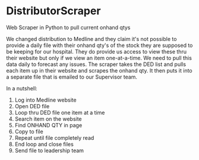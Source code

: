 # DistributorScraper
Web Scraper in Python to pull current onhand qtys

We changed distribution to Medline and they claim it's not possible to provide a daily file with their onhand qty's of the stock they are supposed to be keeping for our hospital.
They do provide us access to view these thru their website but only if we view an item one-at-a-time.
We need to pull this data daily to forecast any issues.
The scraper takes the DED list and pulls each item up in their website and scrapes the onhand qty.
It then puts it into a separate file that is emailed to our Supervisor team.

In a nutshell:
1) Log into Medline website
2) Open DED file
3) Loop thru DED file one item at a time
4) Search item on the website
5) Find ONHAND QTY in page
6) Copy to file
7) Repeat until file completely read
8) End loop and close files
9) Send file to leadership team
